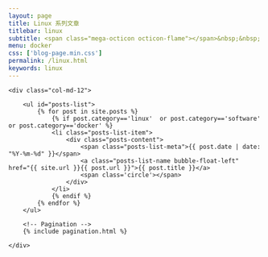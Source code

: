 ```yaml
---
layout: page
title: Linux 系列文章
titlebar: linux
subtitle: <span class="mega-octicon octicon-flame"></span>&nbsp;&nbsp; Linux 系列教程
menu: docker
css: ['blog-page.min.css']
permalink: /linux.html
keywords: linux
---
```


<div class="row">

    <div class="col-md-12">

        <ul id="posts-list">
            {% for post in site.posts %}
                {% if post.category=='linux'  or post.category=='software' or post.category=='docker' %}
                <li class="posts-list-item">
                    <div class="posts-content">
                        <span class="posts-list-meta">{{ post.date | date: "%Y-%m-%d" }}</span>
                        <a class="posts-list-name bubble-float-left" href="{{ site.url }}{{ post.url }}">{{ post.title }}</a>
                        <span class='circle'></span>
                    </div>
                </li>
                {% endif %}
            {% endfor %}
        </ul> 

        <!-- Pagination -->
        {% include pagination.html %}

    </div>

</div>
<script>
    $(document).ready(function(){

        // Enable bootstrap tooltip
        $("body").tooltip({ selector: '[data-toggle=tooltip]' });

    });
</script>